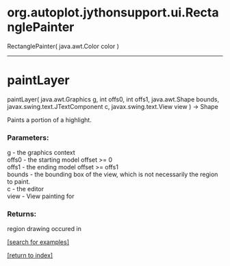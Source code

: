 # org.autoplot.jythonsupport.ui.RectanglePainter
RectanglePainter( java.awt.Color color )


***
<a name="paintLayer"></a>
# paintLayer
paintLayer( java.awt.Graphics g, int offs0, int offs1, java.awt.Shape bounds, javax.swing.text.JTextComponent c, javax.swing.text.View view ) &rarr; Shape

Paints a portion of a highlight.

### Parameters:
g - the graphics context
<br>offs0 - the starting model offset >= 0
<br>offs1 - the ending model offset >= offs1
<br>bounds - the bounding box of the view, which is not
	       necessarily the region to paint.
<br>c - the editor
<br>view - View painting for

### Returns:
region drawing occured in

<a href="https://github.com/autoplot/dev/search?q=paintLayer&unscoped_q=paintLayer">[search for examples]</a>

<a href="https://github.com/autoplot/documentation/blob/master/javadoc/index-all.md">[return to index]</a>

